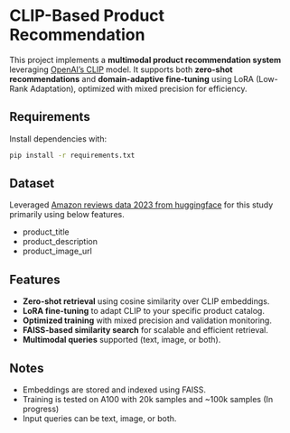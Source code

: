 # CLIP-Based Product Recommendation

This project implements a **multimodal product recommendation system** leveraging [OpenAI’s CLIP](https://huggingface.co/openai/clip-vit-base-patch32) model. 
It supports both **zero-shot recommendations** and **domain-adaptive fine-tuning** using LoRA (Low-Rank Adaptation), optimized with mixed precision for efficiency.

## Requirements

Install dependencies with:

```bash
pip install -r requirements.txt
```
## Dataset

Leveraged [Amazon reviews data 2023 from huggingface](https://huggingface.co/datasets/McAuley-Lab/Amazon-Reviews-2023) for this study primarily using below features.

- product_title
- product_description
- product_image_url

## Features

-  **Zero-shot retrieval** using cosine similarity over CLIP embeddings.
-  **LoRA fine-tuning** to adapt CLIP to your specific product catalog.
-  **Optimized training** with mixed precision and validation monitoring.
-  **FAISS-based similarity search** for scalable and efficient retrieval.
-  **Multimodal queries** supported (text, image, or both).



## Notes

-   Embeddings are stored and indexed using FAISS.
-   Training is tested on A100 with 20k samples and ~100k samples (In progress)
-   Input queries can be text, image, or both.

